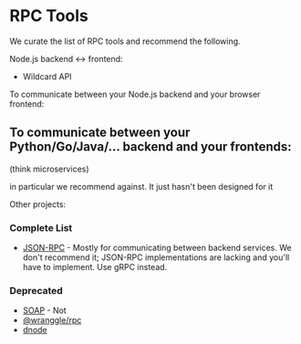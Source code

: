 # RPC Tools

We curate the list of RPC tools and recommend the following.

Node.js backend <-> frontend:
- Wildcard API


To communicate between your Node.js backend and your browser frontend:

To communicate between your Python/Go/Java/... backend and your frontends:
- 

(think microservices)

in particular we recommend against. It just hasn't been designed for it


Other projects:
### Complete List

- [JSON-RPC]() - Mostly for communicating between backend services. We don't recommend it; JSON-RPC implementations are lacking and you'll have to implement. Use gRPC instead.
### Deprecated
- [SOAP](https://en.wikipedia.org/wiki/SOAP) - Not 
- [@wranggle/rpc](https://github.com/wranggle/rpc)
- [dnode](https://github.com/substack/dnode)

